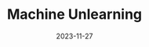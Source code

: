 ---
title: 'Machine Unlearning'
date: 2023-11-27
permalink: "https://medium.com/@sourishchat/the-machine-unlearning-problem-218a33180237"
# url : "https://medium.com/@sourishchat/the-machine-unlearning-problem-218a33180237"
tags:
  - Machine Unlearning
  - Deep Learning
  - Kaggle
  - Medium
---